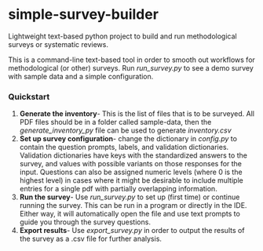 # simple-survey-builder
 Lightweight text-based python project to build and run methodological surveys or systematic reviews.
 
 This is a command-line text-based tool in order to smooth out workflows for methodological (or other) surveys. Run *run_survey.py* to see a demo survey with sample data and a simple configuration.

### Quickstart
1. **Generate the inventory**- This is the list of files that is to be surveyed. All PDF files should be in a folder called sample-data, then the *generate_inventory_py* file can be used to generate *inventory.csv*
2. **Set up survey configuration**- change the dictionary in *config.py* to contain the question prompts, labels, and validation dictionaries. Validation dictionaries have keys with the standardized answers to the survey, and values with possible variants on those responses for the input. Questions can also be assigned numeric levels (where 0 is the highest level) in cases where it might be desirable to include multiple entries for a single pdf with partially overlapping information.
3. **Run the survey**- Use *run_survey.py* to set up (first time) or continue running the survey. This can be run in a program or directly in the IDE. Either way, it will automatically open the file and use text prompts to guide you through the survey questions.
4. **Export results**- Use *export_survey.py* in order to output the results of the survey as a .csv file for further analysis. 


